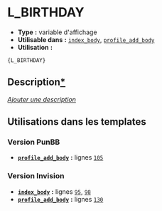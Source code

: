 # L_BIRTHDAY
* __Type__ __:__ variable d'affichage
* __Utilisable dans__ __:__ [`index_body`](../tpl/index_body.md#readme), [`profile_add_body`](../tpl/profile_add_body.md#readme)
* __Utilisation__ __:__

```smarty
{L_BIRTHDAY}
```

## Description[*](https://fa-tvars.appspot.com/var/L_BIRTHDAY)
[*Ajouter une description*](https://fa-tvars.appspot.com/var/L_BIRTHDAY)

## Utilisations dans les templates

### Version PunBB
* __[`profile_add_body`](../tpl/profile_add_body.md#readme)__ __:__ lignes [`105`](../src/punbb/profile_add_body.tpl#L105)

### Version Invision
* __[`index_body`](../tpl/index_body.md#readme)__ __:__ lignes [`95`](../src/invision/index_body.tpl#L95), [`98`](../src/invision/index_body.tpl#L98)
* __[`profile_add_body`](../tpl/profile_add_body.md#readme)__ __:__ lignes [`130`](../src/invision/profile_add_body.tpl#L130)


